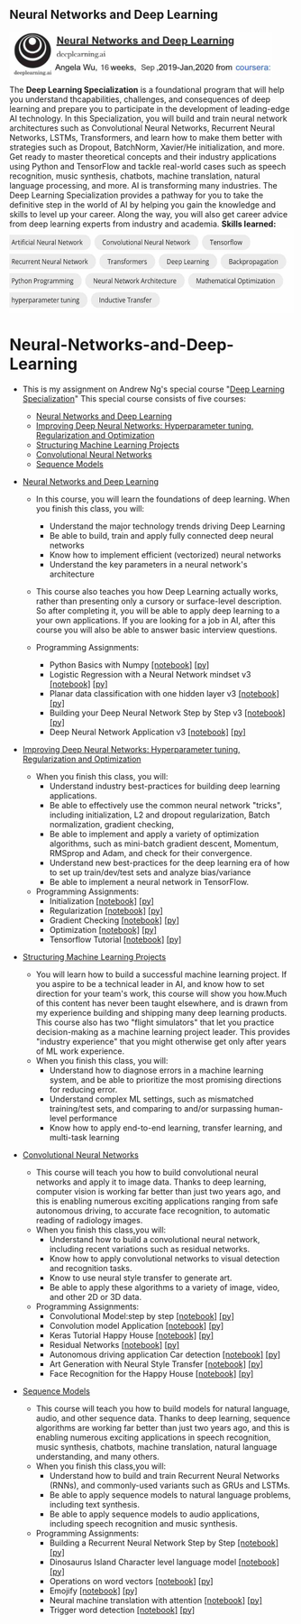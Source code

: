 ## Neural Networks and Deep Learning

[<img align='middle' src="docs/1.nndp_title.png" width="467" height="80">](https://www.coursera.org/specializations/deep-learning?utm_source=deeplearning-ai&utm_medium=institutions&utm_campaign=20210308-dls-2-coursera-partner-promo-tool-dls-refresh)  

The **Deep Learning Specialization** is a foundational program that will help you understand thcapabilities, challenges, and consequences of deep learning and prepare you to participate in the development of leading-edge AI technology. 
In this Specialization, you will build and train neural network architectures such as Convolutional Neural Networks, Recurrent Neural Networks, LSTMs, Transformers, and learn how to make them better with strategies such as Dropout, BatchNorm, Xavier/He initialization, and more. Get ready to master theoretical concepts and their industry applications using Python and TensorFlow and tackle real-world cases such as speech recognition, music synthesis, chatbots, machine translation, natural language processing, and more.
AI is transforming many industries. The Deep Learning Specialization provides a pathway for you to take the definitive step in the world of AI by helping you gain the knowledge and skills to level up your career. Along the way, you will also get career advice from deep learning experts from industry and academia. 
**Skills learned:**
<img align='middle' src="docs/2.nndp_skill.png" width="600" height="150"> 



# Neural-Networks-and-Deep-Learning
* This is my assignment on Andrew Ng's special course  "[Deep Learning Specialization](https://www.coursera.org/specializations/deep-learning)" This special course consists of five courses: 
    * [Neural Networks and Deep Learning](https://www.coursera.org/learn/neural-networks-deep-learning/home/welcome)  
    * [Improving Deep Neural Networks: Hyperparameter tuning, Regularization and Optimization](https://www.coursera.org/learn/deep-neural-network/home/welcome) 
    * [Structuring Machine Learning Projects](https://www.coursera.org/learn/machine-learning-projects/home/welcome)
    * [Convolutional Neural Networks](https://www.coursera.org/learn/convolutional-neural-networks)
    * [Sequence Models](https://www.coursera.org/learn/nlp-sequence-models)
    
* [Neural Networks and Deep Learning](https://www.coursera.org/learn/neural-networks-deep-learning/home/welcome)
    * In this course, you will learn the foundations of deep learning. When you finish this class, you will:
        * Understand the major technology trends driving Deep Learning
        * Be able to build, train and apply fully connected deep neural networks 
        * Know how to implement efficient (vectorized) neural networks 
        * Understand the key parameters in a neural network's architecture 
      
    * This course also teaches you how Deep Learning actually works, rather than presenting only a cursory or surface-level description. So after completing it, you will be able to apply deep learning to a your own applications. If you are looking for a job in AI, after this course you will also be able to answer basic interview questions. 
    
    * Programming Assignments:
        * Python Basics with Numpy   [[notebook]]()   [[py]]()
        * Logistic Regression with a Neural Network mindset v3  [[notebook]]()   [[py]]()
        * Planar data classification with one hidden layer v3   [[notebook]]()   [[py]]()
        * Building your Deep Neural Network Step by Step v3   [[notebook]]()   [[py]]()
        * Deep Neural Network Application v3   [[notebook]]()   [[py]]()
        
* [Improving Deep Neural Networks: Hyperparameter tuning, Regularization and Optimization](https://www.coursera.org/learn/deep-neural-network/home/welcome) 
    * When you finish this class, you will:
        * Understand industry best-practices for building deep learning applications. 
        * Be able to effectively use the common neural network "tricks", including initialization, L2 and dropout regularization, Batch normalization, gradient checking, 
        * Be able to implement and apply a variety of optimization algorithms, such as mini-batch gradient descent, Momentum, RMSprop and Adam, and check for their convergence. 
        * Understand new best-practices for the deep learning era of how to set up train/dev/test sets and analyze bias/variance
        * Be able to implement a neural network in TensorFlow. 
    * Programming Assignments:
        * Initialization   [[notebook]]()    [[py]]()
        * Regularization   [[notebook]]()   [[py]]()
        * Gradient Checking   [[notebook]]()   [[py]]()
        * Optimization   [[notebook]]()   [[py]]()
        * Tensorflow Tutorial   [[notebook]]()   [[py]]()
        
* [Structuring Machine Learning Projects](https://www.coursera.org/learn/machine-learning-projects/home/welcome)
    * You will learn how to build a successful machine learning project. If you aspire to be a technical leader in AI, and know how to set direction for your team's work, this course will show you how.Much of this content has never been taught elsewhere, and is drawn from my experience building and shipping many deep learning products. This course also has two "flight simulators" that let you practice decision-making as a machine learning project leader. This provides "industry experience" that you might otherwise get only after years of ML work experience.
    * When you finish this class, you will:
        * Understand how to diagnose errors in a machine learning system, and be able to prioritize the most promising directions for reducing error.
        * Understand complex ML settings, such as mismatched training/test sets, and comparing to and/or surpassing human-level performance
        * Know how to apply end-to-end learning, transfer learning, and multi-task learning
* [Convolutional Neural Networks](https://www.coursera.org/learn/convolutional-neural-networks/home/welcome)
   * This course will teach you how to build convolutional neural networks and apply it to image data. Thanks to deep learning, computer vision is working far better than just two years ago, and this is enabling numerous exciting applications ranging from safe autonomous driving, to accurate face recognition, to automatic reading of radiology images. 
   * When you finish this class,you will:
      * Understand how to build a convolutional neural network, including recent variations such as residual networks.
      * Know how to apply convolutional networks to visual detection and recognition tasks.
      * Know to use neural style transfer to generate art.
      * Be able to apply these algorithms to a variety of image, video, and other 2D or 3D data.
    * Programming Assignments:
      * Convolutional Model:step by step   [[notebook]]()    [[py]]()
      * Convolution model Application    [[notebook]]()    [[py]]()
      * Keras Tutorial Happy House       [[notebook]]()    [[py]]()
      * Residual Networks       [[notebook]]()    [[py]]()
      * Autonomous driving application Car detection       [[notebook]]()    [[py]]()
      * Art Generation with Neural Style Transfer       [[notebook]]()    [[py]]()
      * Face Recognition for the Happy House       [[notebook]]()    [[py]]()
* [Sequence Models](https://www.coursera.org/learn/nlp-sequence-models/home/welcome)
   * This course will teach you how to build models for natural language, audio, and other sequence data. Thanks to deep learning, sequence algorithms are working far better than just two years ago, and this is enabling numerous exciting applications in speech recognition, music synthesis, chatbots, machine translation, natural language understanding, and many others. 
   * When you finish this class,you will:
      * Understand how to build and train Recurrent Neural Networks (RNNs), and commonly-used variants such as GRUs and LSTMs.
      * Be able to apply sequence models to natural language problems, including text synthesis.
      * Be able to apply sequence models to audio applications, including speech recognition and music synthesis.
    * Programming Assignments:
      * Building a Recurrent Neural Network Step by Step   [[notebook]]()    [[py]]()
      * Dinosaurus Island Character level language model   [[notebook]]()    [[py]]()
      * Operations on word vectors   [[notebook]]()    [[py]]()
      * Emojify   [[notebook]]()    [[py]]()
      * Neural machine translation with attention   [[notebook]]()    [[py]]()
      * Trigger word detection   [[notebook]]()    [[py]]()
